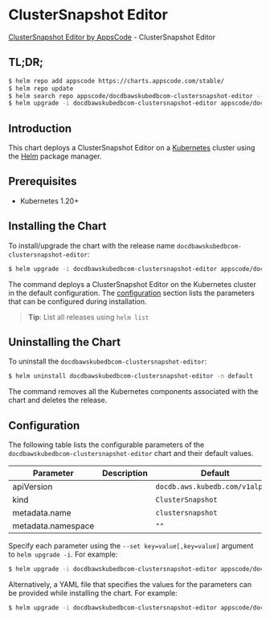 # ClusterSnapshot Editor

[ClusterSnapshot Editor by AppsCode](https://appscode.com) - ClusterSnapshot Editor

## TL;DR;

```bash
$ helm repo add appscode https://charts.appscode.com/stable/
$ helm repo update
$ helm search repo appscode/docdbawskubedbcom-clustersnapshot-editor --version=v0.23.0
$ helm upgrade -i docdbawskubedbcom-clustersnapshot-editor appscode/docdbawskubedbcom-clustersnapshot-editor -n default --create-namespace --version=v0.23.0
```

## Introduction

This chart deploys a ClusterSnapshot Editor on a [Kubernetes](http://kubernetes.io) cluster using the [Helm](https://helm.sh) package manager.

## Prerequisites

- Kubernetes 1.20+

## Installing the Chart

To install/upgrade the chart with the release name `docdbawskubedbcom-clustersnapshot-editor`:

```bash
$ helm upgrade -i docdbawskubedbcom-clustersnapshot-editor appscode/docdbawskubedbcom-clustersnapshot-editor -n default --create-namespace --version=v0.23.0
```

The command deploys a ClusterSnapshot Editor on the Kubernetes cluster in the default configuration. The [configuration](#configuration) section lists the parameters that can be configured during installation.

> **Tip**: List all releases using `helm list`

## Uninstalling the Chart

To uninstall the `docdbawskubedbcom-clustersnapshot-editor`:

```bash
$ helm uninstall docdbawskubedbcom-clustersnapshot-editor -n default
```

The command removes all the Kubernetes components associated with the chart and deletes the release.

## Configuration

The following table lists the configurable parameters of the `docdbawskubedbcom-clustersnapshot-editor` chart and their default values.

|     Parameter      | Description |                  Default                   |
|--------------------|-------------|--------------------------------------------|
| apiVersion         |             | <code>docdb.aws.kubedb.com/v1alpha1</code> |
| kind               |             | <code>ClusterSnapshot</code>               |
| metadata.name      |             | <code>clustersnapshot</code>               |
| metadata.namespace |             | <code>""</code>                            |


Specify each parameter using the `--set key=value[,key=value]` argument to `helm upgrade -i`. For example:

```bash
$ helm upgrade -i docdbawskubedbcom-clustersnapshot-editor appscode/docdbawskubedbcom-clustersnapshot-editor -n default --create-namespace --version=v0.23.0 --set apiVersion=docdb.aws.kubedb.com/v1alpha1
```

Alternatively, a YAML file that specifies the values for the parameters can be provided while
installing the chart. For example:

```bash
$ helm upgrade -i docdbawskubedbcom-clustersnapshot-editor appscode/docdbawskubedbcom-clustersnapshot-editor -n default --create-namespace --version=v0.23.0 --values values.yaml
```
